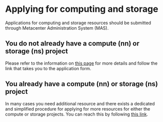 
# Applying for computing and storage

Applications for computing and storage resources should be submitted through Metacenter Administration System (MAS).

## You do not already have a compute (nn) or storage (ns) project

Please refer to the information on [this page](https://www.sigma2.no/apply-e-infrastructure-resources) for more details 
and follow the link that takes you to the application form.

## You already have a compute (nn) or storage (ns) project

In many cases you need additional resource and there exists a dedicated and simplified procedure for applying for more resources for
either the compute or storage projects. You can reach this by following [this link](https://www.sigma2.no/extra-allocation).
